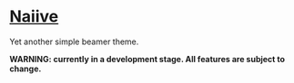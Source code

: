 # [Naiive](https://www.urbandictionary.com/define.php?term=naiive)

Yet another simple beamer theme.

**WARNING: currently in a development stage. All features are subject to change.**
